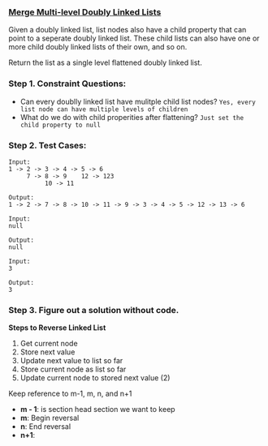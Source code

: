 ### <a href="https://leetcode.com/problems/flatten-a-multilevel-doubly-linked-list/">Merge Multi-level Doubly Linked Lists</a>

Given a doubly linked list, list nodes also have a child property that can point to a seperate doubly linked list. These child lists can also have one or more child doubly linked lists of their own, and so on.

Return the list as a single level flattened doubly linked list.

### Step 1. Constraint Questions:

-   Can every doublly linked list have mulitple child list nodes? `Yes, every list node can have multiple levels of children`
-   What do we do with child properities after flattening? `Just set the child property to null`

### Step 2. Test Cases:

```
Input:
1 -> 2 -> 3 -> 4 -> 5 -> 6
     7 -> 8 -> 9    12 -> 123
          10 -> 11

Output:
1 -> 2 -> 7 -> 8 -> 10 -> 11 -> 9 -> 3 -> 4 -> 5 -> 12 -> 13 -> 6
```

```
Input:
null

Output:
null
```

```
Input:
3

Output:
3
```

### Step 3. Figure out a solution without code.

**Steps to Reverse Linked List**

1. Get current node
2. Store next value
3. Update next value to list so far
4. Store current node as list so far
5. Update current node to stored next value (2)

Keep reference to m-1, m, n, and n+1

-   **m - 1**: is section head section we want to keep
-   **m**: Begin reversal
-   **n**: End reversal
-   **n+1**:
